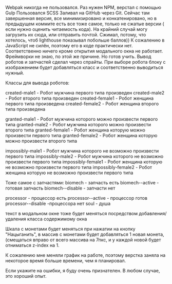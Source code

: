 
Webpak никогда не пользовался. Раз нужен NPM, верстал с помощью Gulp
Пользовался SCSS
Заливал на GitHub через Git. Сейчас там завершенная версия, все минимизировано и конкатенировано, но в предыдущем коммите есть все тоже самое, только не сжатые версии ( если нужно оценить читаемость кода). На крайний случай могу загрузить их сюда, или отправить почтой. Сжимал, потому, что хотелось, чтоб lighthouse показывал побольше баллов))
К сожалению в JavaScript не силён, поэтому его в коде практически нет. Соответственно ничего кроме открытия модального окна не работает.
Фреймворки не знаю, по этой же причине. Но готов учить.
Вывод роботов и запчастей сделал через спрайты.
При выборе робота блоку с изображением будет добавляться класс и соответственно выводиться нужный.

Классы для вывода роботов:


created-male1 - Робот мужчина первого типа произведен
created-male2 - Робот второго типа произведен
created-female1 - Робот женщина первого типа произведена
created-female2 - Робот женщина второго типа произведена

granted-male1 - Робот мужчина которого можно произвести первого типа
granted-male2 - Робот мужчина которого можно произвести второго типа
granted-female1 - Робот женщина которую можно произвести первого типа
granted-female2 - Робот женщина которую можно произвести второго типа

impossibly-male1 - Робот мужчина которого не возможно произвести первого типа
impossibly-male2 - Робот мужчина которого не возможно произвести первого типа
impossibly-female1 - Робот женщина которую не возможно произвести первого типа
impossibly-female2 - Робот женщина которую не возможно произвести первого типа

Тоже самое с запчастями:
biomech - запчасть есть
biomech--active - готовая запчасть
biomech--disable - запчасти нет

processor - процессор есть
processor--active - процессор готов
processor--disable -процессора нет
soul - душа

текст в модальном окне тоже будет меняться посредством добавления/удаления класса содержимому окна

Шкала с монетами будет меняться при нажатии на кнопку "Нацыганить", в массив с монетами будет добавляться 1 новая монета, (смещаться вправо от всего массива на 7пкс, и у каждой новой будет отниматься z-index на 1.

К сожалению мне меняли график на работе, поэтому верстка заняла на некоторое время больше времени, чем я планировал.

Если укажите на ошибки, я буду очень признателен. В любом случае, это хороший опыт.
